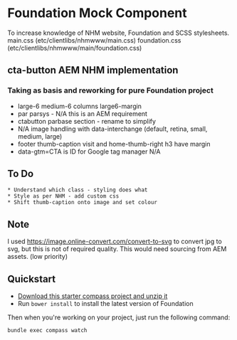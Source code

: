 # Foundation Mock Component

To increase knowledge of NHM website, Foundation and SCSS stylesheets.
main.css (etc/clientlibs/nhmwww/main.css)
foundation.css (etc/clientlibs/nhmwww/main/foundation.css)

## cta-button AEM NHM implementation
### Taking as basis and reworking for pure Foundation project

  * large-6 medium-6 columns large6-margin
  * par parsys - N/A this is an AEM requirement
  * ctabutton parbase section - rename to simplify
  * N/A image handling with data-interchange (default, retina, small, medium, large)
  * footer thumb-caption  visit and home-thumb-right h3 have margin
  * data-gtm=CTA is ID for Google tag manager N/A

## To Do
	* Understand which class - styling does what
	* Style as per NHM - add custom css
	* Shift thumb-caption onto image and set colour

## Note
I used https://image.online-convert.com/convert-to-svg to convert jpg to svg, but this is not of required quality.
This would need sourcing from AEM assets. (low priority)

## Quickstart

  * [Download this starter compass project and unzip it](https://github.com/zurb/foundation-compass-template/archive/master.zip)
  * Run `bower install` to install the latest version of Foundation

Then when you're working on your project, just run the following command:

```bash
bundle exec compass watch
```
